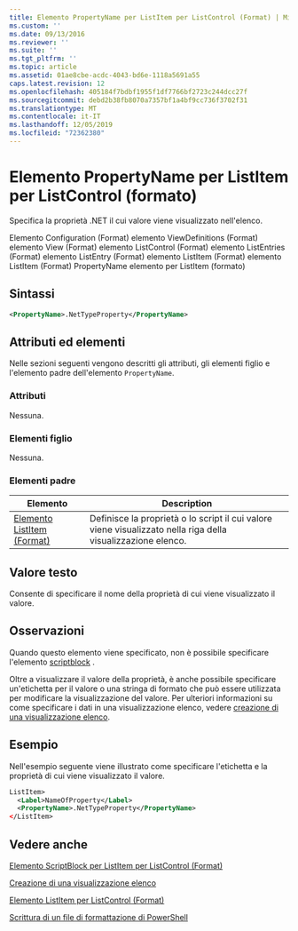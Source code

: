```yaml
---
title: Elemento PropertyName per ListItem per ListControl (Format) | Microsoft Docs
ms.custom: ''
ms.date: 09/13/2016
ms.reviewer: ''
ms.suite: ''
ms.tgt_pltfrm: ''
ms.topic: article
ms.assetid: 01ae8cbe-acdc-4043-bd6e-1118a5691a55
caps.latest.revision: 12
ms.openlocfilehash: 405184f7bdbf1955f1df7766bf2723c244dcc27f
ms.sourcegitcommit: debd2b38fb8070a7357bf1a4bf9cc736f3702f31
ms.translationtype: MT
ms.contentlocale: it-IT
ms.lasthandoff: 12/05/2019
ms.locfileid: "72362380"
---
```

# <a name="propertyname-element-for-listitem-for-listcontrol-format"></a>Elemento PropertyName per ListItem per ListControl (formato)

Specifica la proprietà .NET il cui valore viene visualizzato nell'elenco.

Elemento Configuration (Format) elemento ViewDefinitions (Format) elemento View (Format) elemento ListControl (Format) elemento ListEntries (Format) elemento ListEntry (Format) elemento ListItem (Format) elemento ListItem (Format) PropertyName elemento per ListItem (formato)

## <a name="syntax"></a>Sintassi

```xml
<PropertyName>.NetTypeProperty</PropertyName>
```

## <a name="attributes-and-elements"></a>Attributi ed elementi

Nelle sezioni seguenti vengono descritti gli attributi, gli elementi figlio e l'elemento padre dell'elemento `PropertyName`.

### <a name="attributes"></a>Attributi

Nessuna.

### <a name="child-elements"></a>Elementi figlio

Nessuna.

### <a name="parent-elements"></a>Elementi padre

|Elemento|Description|
|-------------|-----------------|
|[Elemento ListItem (Format)](./listitem-element-for-listitems-for-listcontrol-format.md)|Definisce la proprietà o lo script il cui valore viene visualizzato nella riga della visualizzazione elenco.|

## <a name="text-value"></a>Valore testo

Consente di specificare il nome della proprietà di cui viene visualizzato il valore.

## <a name="remarks"></a>Osservazioni

Quando questo elemento viene specificato, non è possibile specificare l'elemento [scriptblock](./scriptblock-element-for-listitem-for-listcontrol-format.md) .

Oltre a visualizzare il valore della proprietà, è anche possibile specificare un'etichetta per il valore o una stringa di formato che può essere utilizzata per modificare la visualizzazione del valore. Per ulteriori informazioni su come specificare i dati in una visualizzazione elenco, vedere [creazione di una visualizzazione elenco](./creating-a-list-view.md).

## <a name="example"></a>Esempio

Nell'esempio seguente viene illustrato come specificare l'etichetta e la proprietà di cui viene visualizzato il valore.

```xml
ListItem>
  <Label>NameOfProperty</Label>
  <PropertyName>.NetTypeProperty</PropertyName>
</ListItem>

```

## <a name="see-also"></a>Vedere anche

[Elemento ScriptBlock per ListItem per ListControl (Format)](./scriptblock-element-for-listitem-for-listcontrol-format.md)

[Creazione di una visualizzazione elenco](./creating-a-list-view.md)

[Elemento ListItem per ListControl (Format)](./listitem-element-for-listitems-for-listcontrol-format.md)

[Scrittura di un file di formattazione di PowerShell](./writing-a-powershell-formatting-file.md)
